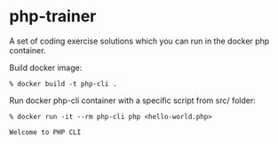 # php-trainer
A set of coding exercise solutions which you can run in the docker php container.

Build docker image:
```
% docker build -t php-cli . 
```

Run docker php-cli container with a specific script from src/ folder:
```
% docker run -it --rm php-cli php <hello-world.php>

Welcome to PHP CLI 
```